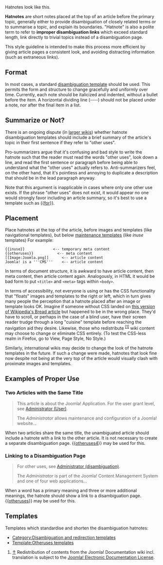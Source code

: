 <!-- Filename: JDOC:Hatnotes / Display title: Hatnotes -->

Hatnotes look like this.

**Hatnotes** are short notes placed at the top of an article before the
primary topic, generally either to provide disambiguation of closely
related terms or to summarise a topic, and explain its boundaries.
"Hatnote" is also a polite term to refer to **improper disambiguation
links** which exceed standard length, link directly to trivial topics
instead of a disambiguation page.

This style guideline is intended to make this process more efficient by
giving article pages a consistent look, and avoiding distracting
information (such as extraneous links).

## Format

In most cases, a standard [disambiguation
template](https://docs.joomla.org/Category:Disambiguation_and_redirection_templates "Category:Disambiguation and redirection templates")
should be used. This permits the form and structure to change gracefully
and uniformly over time. Currently, each note should be italicized and
indented, without a bullet before the item. A horizontal dividing line
(----) should not be placed under a note, nor after the final item in a
list.

## Summarize or Not?

There is an ongoing dispute (in
<a href="https://en.wikipedia.org/wiki/Main_Page" class="extiw"
title="wikipedia:Main Page">larger wikis</a>) whether hatnote
disambiguation templates should include a brief summary of the article's
topic in their first sentence if they refer to "other uses".

Pro-summarizers argue that it's confusing and bad style to write the
hatnote such that the reader must read the words "other uses", look down
a line, and read the first sentence or paragraph before being able to
understand what the "other uses" actually refers to. Anti-summarizers
feel, on the other hand, that it's pointless and annoying to duplicate a
description that should be in the lead paragraph anyway.

Note that this argument is inapplicable in cases where only one other
use exists. If the phrase "other uses" does not exist, it would appear
no one would strongly favor including an article summary, so it's best
to use a template such as
{{[for](https://docs.joomla.org/Template:For)}}.

## Placement

Place hatnotes at the top of the article, before images and templates
(like navigational templates), but below [maintenance
templates](https://docs.joomla.org/Category:Marker_templates "Category:Marker templates")
(like *inuse* templates) For example:

    {{inuse}}             <-- temporary meta content
    {{otheruses}}           <-- meta content
    [[Image:Joomla.png]]      <-- article content
    Joomla! is a '''CMS'''    <-- article content

In terms of document structure, it is awkward to have article content,
then meta content, then article content again. Analogously, in HTML it
would be bad form to put `<title>` and `<meta>` tags within `<body>`.

In terms of accessibility, not everyone is using or has the CSS
functionality that "floats" images and templates to the right or left,
which in turn gives many people the perception that a hatnote placed
after an image or template looks OK. Imagine if someone without CSS
landed on <a
href="https://en.wikipedia.org/w/index.php?title=Bread&amp;oldid=54316323"
class="external text" target="_blank"
rel="nofollow noreferrer noopener">this version of Wikipedia's Bread
article</a> but happened to be in the wrong place. They'd have to
scroll, or perhaps in the case of a blind user, have their screen reader
trudge through a long "cuisine" template before reaching the navigation
aid they desire. Likewise, those who redistribute
<sup>[\[1\]](#cite_note-1)</sup> wiki content may choose to change or
eliminate CSS entirely. (To test the CSS-less realm in Firefox, go to
View, Page Style, No Style.)

Similarly, international wikis may decide to change the look of the
hatnote templates in the future. If such a change were made, hatnotes
that look fine now despite not being at the very top of the article
would visually clash with proximate images and templates.

## Examples of Proper Use

### Two Articles with the Same Title

> This article is about the Joomla! Application. For the user grant
> level, see [Administrator
> (User)](https://docs.joomla.org/Administrator_(User) "Administrator (User)").  
>   
> The *Administrator* allows maintenance and configuration of a Joomla!
> website...

When two articles share the same title, the unambiguated article should
include a hatnote with a link to the other article. It is not necessary
to create a separate disambiguation page.
{{[otheruses4](https://docs.joomla.org/Template:Otheruses4)}}
may be used for this.

### Linking to a Disambiguation Page

> For other uses, see
> <a href="https://docs.joomla.org/Administrator_(disambiguation)"
> class="mw-redirect" title="Administrator (disambiguation)">Administrator
> (disambiguation)</a>.  
>   
> The *Administrator* is part of the Joomla! Content Management System
> and one of four web applications...

When a word has a primary meaning and three or more additional meanings,
the hatnote should show a link to a disambiguation page.
{{[otheruses](https://docs.joomla.org/Template:Otheruses)}}
may be used for this.

## Templates

Templates which standardise and shorten the disambiguation hatnotes:

- [Category:Disambiguation and redirection
  templates](https://docs.joomla.org/Category:Disambiguation_and_redirection_templates "Category:Disambiguation and redirection templates")
- [Template:Otheruses
  templates](https://docs.joomla.org/Template:Otheruses_templates "Template:Otheruses templates")

1.  <span id="cite_note-1">[↑](#cite_ref-1) Redistribution of contents
    from the Joomla! Documentation wiki incl. translation is subject to
    the [Joomla! Electronic Documentation
    License](https://docs.joomla.org/JEDL "JEDL").</span>
